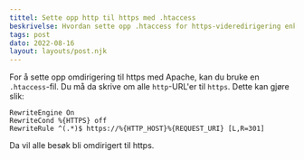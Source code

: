 ```yaml
---
tittel: Sette opp http til https med .htaccess
beskrivelse: Hvordan sette opp .htaccess for https-videredirigering enkelt
tags: post
dato: 2022-08-16
layout: layouts/post.njk
---
```


For å sette opp omdirigering til https med Apache, kan du bruke 
en `.htaccess`-fil. Du må da skrive om alle `http`-URL'er til 
`https`. Dette kan gjøre slik: 

```
RewriteEngine On
RewriteCond %{HTTPS} off
RewriteRule ^(.*)$ https://%{HTTP_HOST}%{REQUEST_URI} [L,R=301]
```
Da vil alle besøk bli omdirigert til https.